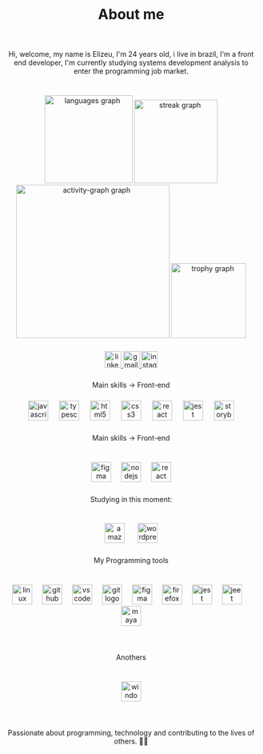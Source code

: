 <br clear="both">

<h1 align="center">About me</h1>

###

<br clear="both">

<p align="center">Hi, welcome, my name is Elizeu, I'm 24 years old, i live in brazil, I'm a front end developer, I'm currently studying systems development analysis to enter the programming job market.</p>

###

<br clear="both">

<div align="center">
  <img src="https://github-readme-stats.vercel.app/api/top-langs?username=elizeu2614&locale=en&hide_title=false&layout=compact&card_width=320&langs_count=4&theme=gruvbox_light&hide_border=false&order=2" height="176" alt="languages graph"  />
  <img src="https://streak-stats.demolab.com?user=elizeu2614&locale=en&mode=daily&theme=gruvbox_light&hide_border=false&border_radius=13&date_format=j%20M%5B%20Y%5D&order=3" height="167" alt="streak graph"  />
  <img src="https://github-readme-activity-graph.vercel.app/graph?username=elizeu2614&radius=16&theme=gruvbox&area=true&order=5" height="307" alt="activity-graph graph"  />
  <img src="https://github-profile-trophy.vercel.app?username=elizeu2614&theme=gruvbox&column=3&row=1&margin-w=9&margin-h=1&no-bg=false&no-frame=false&order=4" height="150" alt="trophy graph"  />
</div>

###

<div align="center">
  <a href="www.linkedin.com/in/elizeu-moreira-19032b324" target="_blank">
    <img src="https://img.shields.io/static/v1?message=LinkedIn&logo=linkedin&label=&color=0077B5&logoColor=white&labelColor=&style=for-the-badge" height="33" alt="linkedin logo"  />
  </a>
  <a href="xelizeux999@gmail.com" target="_blank">
    <img src="https://img.shields.io/static/v1?message=Gmail&logo=gmail&label=&color=D14836&logoColor=white&labelColor=&style=for-the-badge" height="33" alt="gmail logo"  />
  </a>
  <a href="https://www.instagram.com/elizeumoreira9/profilecard/?igsh=c2RndHY4ZmdkcDZ0" target="_blank">
    <img src="https://img.shields.io/static/v1?message=Instagram&logo=instagram&label=&color=E4405F&logoColor=white&labelColor=&style=for-the-badge" height="33" alt="instagram logo"  />
  </a>
</div>

###

<p align="center">Main skills → Front-end</p>

###

<div align="center">
  <img src="https://cdn.jsdelivr.net/gh/devicons/devicon/icons/javascript/javascript-plain.svg" height="40" alt="javascript logo"  />
  <img width="14" />
  <img src="https://cdn.jsdelivr.net/gh/devicons/devicon/icons/typescript/typescript-original.svg" height="40" alt="typescript logo"  />
  <img width="14" />
  <img src="https://cdn.jsdelivr.net/gh/devicons/devicon/icons/html5/html5-original.svg" height="40" alt="html5 logo"  />
  <img width="14" />
  <img src="https://cdn.jsdelivr.net/gh/devicons/devicon/icons/css3/css3-original.svg" height="40" alt="css3 logo"  />
  <img width="14" />
  <img src="https://cdn.jsdelivr.net/gh/devicons/devicon/icons/react/react-original.svg" height="40" alt="react logo"  />
  <img width="14" />
  <img src="https://cdn.jsdelivr.net/gh/devicons/devicon/icons/jest/jest-plain.svg" height="40" alt="jest logo"  />
  <img width="14" />
  <img src="https://cdn.jsdelivr.net/gh/devicons/devicon/icons/storybook/storybook-original.svg" height="40" alt="storybook logo"  />
</div>

###

<p align="center">Main skills → Front-end</p>

###

<br clear="both">

<div align="center">
  <img src="https://cdn.jsdelivr.net/gh/devicons/devicon/icons/figma/figma-original.svg" height="40" alt="figma logo"  />
  <img width="12" />
  <img src="https://cdn.jsdelivr.net/gh/devicons/devicon/icons/nodejs/nodejs-original.svg" height="40" alt="nodejs logo"  />
  <img width="12" />
  <img src="https://cdn.jsdelivr.net/gh/devicons/devicon/icons/react/react-original.svg" height="40" alt="react logo"  />
</div>

###

<p align="center">Studying in this moment:</p>

###

<br clear="both">

<div align="center">
  <img src="https://cdn.jsdelivr.net/gh/devicons/devicon/icons/amazonwebservices/amazonwebservices-line-wordmark.svg" height="40" alt="amazonwebservices logo"  />
  <img width="18" />
  <img src="https://skillicons.dev/icons?i=wordpress" height="40" alt="wordpress logo"  />
</div>

###

<p align="center">My Programming tools</p>

###

<br clear="both">

<div align="center">
  <img src="https://cdn.jsdelivr.net/gh/devicons/devicon/icons/linux/linux-original.svg" height="40" alt="linux logo"  />
  <img width="12" />
  <img src="https://cdn.jsdelivr.net/gh/devicons/devicon/icons/github/github-original.svg" height="40" alt="github logo"  />
  <img width="12" />
  <img src="https://cdn.jsdelivr.net/gh/devicons/devicon/icons/vscode/vscode-original.svg" height="40" alt="vscode logo"  />
  <img width="12" />
  <img src="https://cdn.jsdelivr.net/gh/devicons/devicon/icons/git/git-original.svg" height="40" alt="git logo"  />
  <img width="12" />
  <img src="https://cdn.jsdelivr.net/gh/devicons/devicon/icons/figma/figma-original.svg" height="40" alt="figma logo"  />
  <img width="12" />
  <img src="https://cdn.jsdelivr.net/gh/devicons/devicon/icons/firefox/firefox-original.svg" height="40" alt="firefox logo"  />
  <img width="12" />
  <img src="https://cdn.jsdelivr.net/gh/devicons/devicon/icons/jest/jest-plain.svg" height="40" alt="jest logo"  />
  <img width="12" />
  <img src="https://cdn.jsdelivr.net/gh/devicons/devicon/icons/jeet/jeet-original.svg" height="40" alt="jeet logo"  />
  <img width="12" />
  <img src="https://cdn.jsdelivr.net/gh/devicons/devicon/icons/maya/maya-original.svg" height="40" alt="maya logo"  />
</div>

###

<br clear="both">

<p align="center">Anothers</p>

###

<br clear="both">

<div align="center">
  <img src="https://cdn.jsdelivr.net/gh/devicons/devicon/icons/windows8/windows8-original.svg" height="40" alt="windows8 logo"  />
</div>

###

<br clear="both">

<p align="center">Passionate about programming, technology and contributing to the lives of others. 👨‍💻</p>

###
